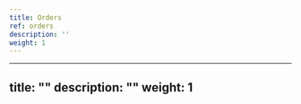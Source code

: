 ```yaml
---
title: Orders
ref: orders
description: ''
weight: 1
---
```

---
title: ""
description: ""
weight: 1
---